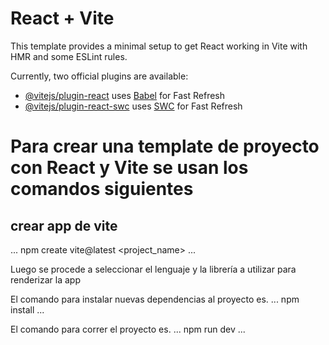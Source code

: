 # React + Vite

This template provides a minimal setup to get React working in Vite with HMR and some ESLint rules.

Currently, two official plugins are available:

- [@vitejs/plugin-react](https://github.com/vitejs/vite-plugin-react/blob/main/packages/plugin-react/README.md) uses [Babel](https://babeljs.io/) for Fast Refresh
- [@vitejs/plugin-react-swc](https://github.com/vitejs/vite-plugin-react-swc) uses [SWC](https://swc.rs/) for Fast Refresh

# Para crear una template de proyecto con React y Vite se usan los comandos siguientes

## crear app de vite 
...
npm create vite@latest <project_name>
...

Luego se procede a seleccionar el lenguaje y la librería a utilizar para renderizar la app

El comando para instalar nuevas dependencias al proyecto es.
...
npm install <dependencie>
...

El comando para correr el proyecto es.
...
npm run dev
...